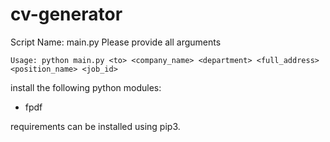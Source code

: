 # cv-generator

Script Name: main.py
Please provide all arguments
```
Usage: python main.py <to> <company_name> <department> <full_address> <position_name> <job_id>
```

install the following python modules:
- fpdf

requirements can be installed using pip3.
